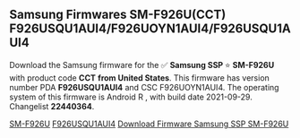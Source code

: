 <h2>Samsung Firmwares SM-F926U(CCT) F926USQU1AUI4/F926UOYN1AUI4/F926USQU1AUI4</h2>
Download the Samsung firmware for the ✅ <strong>Samsung SSP </strong> ⭐ <strong>SM-F926U</strong> with product code <strong>CCT</strong> <strong> from United States</strong>. This firmware has version number PDA <strong>F926USQU1AUI4</strong> and CSC F926UOYN1AUI4. The operating system of this firmware is Android R , with build date 2021-09-29. Changelist <strong>22440364</strong>.


[SM-F926U](https://samfirm.shop/samsung/model/SM-F926U)
[F926USQU1AUI4](https://samfirm.shop/samsung/pda/F926USQU1AUI4)
[Download Firmware Samsung SSP SM-F926U](https://samfirm.shop/samsung/firmware/461106)
